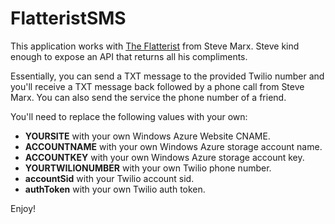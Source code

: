 FlatteristSMS
=============

This application works with [The Flatterist](http://www.flatterist.com) from Steve Marx. Steve kind enough to expose an API that returns all his compliments.

Essentially, you can send a TXT message to the provided Twilio number and you'll receive a TXT message back followed by a phone call from Steve Marx. You can also send the service the phone number of a friend.

You'll need to replace the following values with your own:

- **YOURSITE** with your own Windows Azure Website CNAME.
- **ACCOUNTNAME** with your own Windows Azure storage account name.
- **ACCOUNTKEY** with your own Windows Azure storage account key.
- **YOURTWILIONUMBER** with your own Twilio phone number.
- **accountSid** with your Twilio account sid.
- **authToken** with your own Twilio auth token.

Enjoy!